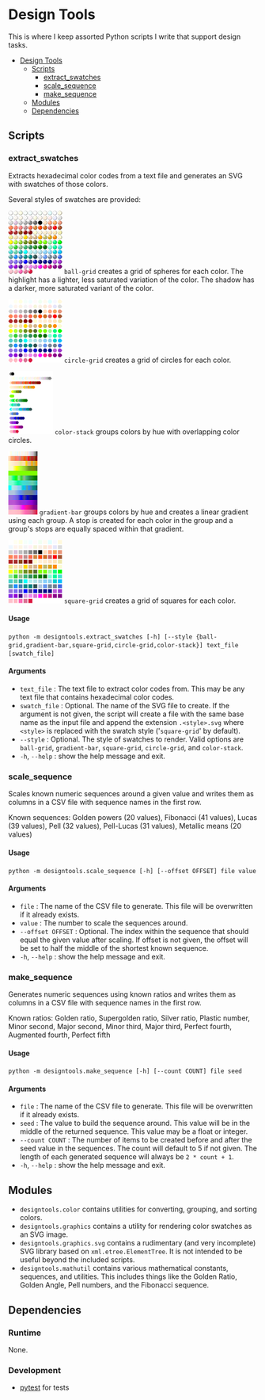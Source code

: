 # Design Tools

This is where I keep assorted Python scripts I write that support design tasks.

- [Design Tools](#design-tools)
    - [Scripts](#scripts)
        - [extract\_swatches](#extract_swatches)
        - [scale\_sequence](#scale_sequence)
        - [make\_sequence](#make_sequence)
    - [Modules](#modules)
    - [Dependencies](#dependencies)

## Scripts

### extract_swatches

Extracts hexadecimal color codes from a text file and generates an SVG with
swatches of those colors.

Several styles of swatches are provided:

[![ball-grid swatches](./examples/img/example.ball-grid.png 'Sample of the "ball-grid" swatch style.')](./examples/example.ball-grid.svg)
`ball-grid` creates a grid of spheres for each color. The highlight has a
lighter, less saturated variation of the color. The shadow has a darker, more
saturated variant of the color.

[![circle-grid swatches](./examples/img/example.circle-grid.png 'Sample of the "circle-grid" swatch style.')](./examples/example.circle-grid.svg)
`circle-grid` creates a grid of circles for each color.

[![color-stack swatches](./examples/img/example.color-stack.png 'Sample of the "color-stack" swatch style.')](./examples/example.color-stack.svg)
`color-stack` groups colors by hue with overlapping color circles.

[![gradient-bar swatches](./examples/img/example.gradient-bar.png 'Sample of the "gradient-bar" swatch style.')](./examples/example.gradient-bar.svg)
`gradient-bar` groups colors by hue and creates a linear gradient using each
group. A stop is created for each color in the group and a group's stops are
equally spaced within that gradient.

[![square-grid swatches](./examples/img/example.square-grid.png 'Sample of the "square-grid" swatch style.')](./examples/example.square-grid.svg)
`square-grid` creates a grid of squares for each color.

#### Usage<!-- omit from toc -->

`python -m designtools.extract_swatches [-h] [--style {ball-grid,gradient-bar,square-grid,circle-grid,color-stack}] text_file [swatch_file]`

#### Arguments<!-- omit from toc -->

- `text_file` : The text file to extract color codes from. This may be any text
  file that contains hexadecimal color codes.
- `swatch_file` : Optional. The name of the SVG file to create. If the argument
  is not given, the script will create a file with the same base name as the
  input file and append the extension `.<style>.svg` where `<style>` is
  replaced with the swatch style ('`square-grid`' by default).
- `--style` : Optional. The style of swatches to render. Valid options are
  `ball-grid`, `gradient-bar`, `square-grid`, `circle-grid`, and `color-stack`.
- `-h`, `--help` : show the help message and exit.

### scale_sequence

Scales known numeric sequences around a given value and writes them as columns
in a CSV file with sequence names in the first row.

Known sequences: Golden powers (20 values), Fibonacci (41 values), Lucas (39
values), Pell (32 values), Pell-Lucas (31 values), Metallic means (20 values)

#### Usage<!-- omit from toc -->

`python -m designtools.scale_sequence [-h] [--offset OFFSET] file value`

#### Arguments<!-- omit from toc -->

- `file` : The name of the CSV file to generate. This file will be overwritten
  if it already exists.
- `value` : The number to scale the sequences around.
- `--offset OFFSET` : Optional. The index within the sequence that should equal
  the given value after scaling. If offset is not given, the offset will be set
  to half the middle of the shortest known sequence.
- `-h`, `--help` : show the help message and exit.

### make_sequence

Generates numeric sequences using known ratios and writes them as columns in a
CSV file with sequence names in the first row.

Known ratios: Golden ratio, Supergolden ratio, Silver ratio, Plastic number,
Minor second, Major second, Minor third, Major third, Perfect fourth, Augmented
fourth, Perfect fifth

#### Usage<!-- omit from toc -->

`python -m designtools.make_sequence [-h] [--count COUNT] file seed`

#### Arguments<!-- omit from toc -->

- `file` : The name of the CSV file to generate. This file will be overwritten
  if it already exists.
- `seed` : The value to build the sequence around. This value will be in the
  middle of the returned sequence. This value may be a float or integer.
- `--count COUNT` : The number of items to be created before and after the seed
  value in the sequences. The count will default to 5 if not given. The length
  of each generated sequence will always be `2 * count + 1`.
- `-h`, `--help` : show the help message and exit.

## Modules

- `designtools.color` contains utilities for converting, grouping, and sorting
  colors.
- `designtools.graphics` contains a utility for rendering color swatches as an
  SVG image.
- `designtools.graphics.svg` contains a rudimentary (and very incomplete) SVG
  library based on `xml.etree.ElementTree`. It is not intended to be useful
  beyond the included scripts.
- `designtools.mathutil` contains various mathematical constants, sequences,
  and utilities. This includes things like the Golden Ratio, Golden Angle, Pell
  numbers, and the Fibonacci sequence.

## Dependencies

### Runtime<!-- omit from toc -->

None.

### Development<!-- omit from toc -->

- [pytest](https://pytest.org/) for tests

